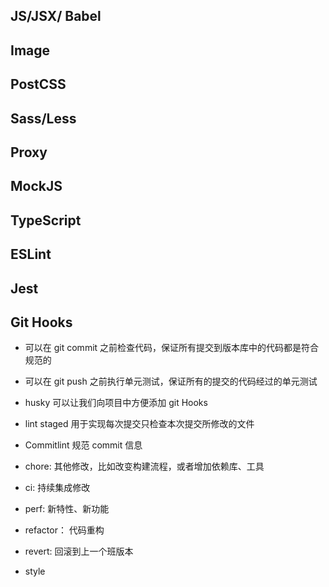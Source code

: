 ## JS/JSX/ Babel

## Image

## PostCSS

## Sass/Less

## Proxy

## MockJS

## TypeScript

## ESLint

## Jest

## Git Hooks

- 可以在 git commit 之前检查代码，保证所有提交到版本库中的代码都是符合规范的
- 可以在 git push 之前执行单元测试，保证所有的提交的代码经过的单元测试
- husky 可以让我们向项目中方便添加 git Hooks
- lint staged 用于实现每次提交只检查本次提交所修改的文件
- Commitlint 规范 commit 信息

- chore: 其他修改，比如改变构建流程，或者增加依赖库、工具
- ci: 持续集成修改
- perf: 新特性、新功能
- refactor： 代码重构
- revert: 回滚到上一个班版本
- style
